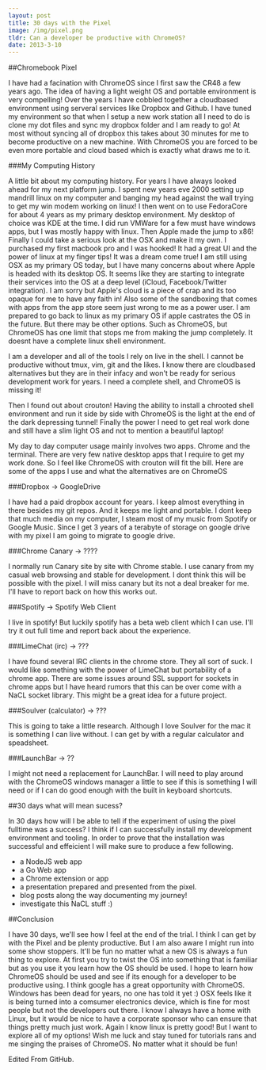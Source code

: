 ```yaml
---
layout: post
title: 30 days with the Pixel
image: /img/pixel.png
tldr: Can a developer be productive with ChromeOS?
date: 2013-3-10
---
```


##Chromebook Pixel

I have had a facination with ChromeOS since I first saw the CR48 a few years ago. The idea of having a light weight OS and portable environment is very compelling! Over the years I have cobbled together a cloudbased environment using serveral services like Dropbox and Github. I have tuned my environment so that when I setup a new work station all I need to do is clone my dot files and sync my dropbox folder and I am ready to go! At most without syncing all of dropbox this takes about 30 minutes for me to become productive on a new machine. With ChromeOS you are forced to be even more portable and cloud based which is exactly what draws me to it. 

###My Computing History

A little bit about my computing history. For years I have always looked ahead for my next platform jump. I spent new years eve 2000 setting up mandrill linux on my computer and banging my head against the wall trying to get my win modem working on linux! I then went on to use FedoraCore for about 4 years as my primary desktop environment. My desktop of choice was KDE at the time. I did run VMWare for a few must have windows apps, but I was mostly happy with linux. Then Apple made the jump to x86! Finally I could take a serious look at the OSX and make it my own. I purchased my first macbook pro and I was hooked! It had a great UI and the power of linux at my finger tips! It was a dream come true! I am still using OSX as my primary OS today, but I have many concerns about where Apple is headed with its desktop OS. It seems like they are starting to integrate their services into the OS at a deep level (iCloud, Facebook/Twitter integration). I am sorry but Apple's cloud is a piece of crap and its too opaque for me to have any faith in! Also some of the sandboxing that comes with apps from the app store seem just wrong to me as a power user. I am prepared to go back to linux as my primary OS if apple castrates the OS in the future. But there may be other options. Such as ChromeOS, but ChromeOS has one limit that stops me from making the jump completely. It doesnt have a complete linux shell environment. 

I am a developer and all of the tools I rely on live in the shell. I cannot be productive without tmux, vim, git and the likes. I know there are cloudbased alternatives but they are in their infacy and won't be ready for serious development work for years. I need a complete shell, and ChromeOS is missing it!

Then I found out about crouton! Having the ability to install a chrooted shell environment and run it side by side with ChromeOS is the light at the end of the dark depressing tunnel! Finally the power I need to get real work done and still have a slim light OS and not to mention a beautiful laptop!

My day to day computer usage mainly involves two apps. Chrome and the terminal. There are very few native desktop apps that I require to get my work done. So I feel like ChromeOS with crouton will fit the bill. Here are some of the apps I use and what the alternatives are on ChromeOS

###Dropbox -> GoogleDrive

I have had a paid dropbox account for years. I keep almost everything in there besides my git repos. And it keeps me light and portable. I dont keep that much media on my computer, I steam most of my music from Spotify or Google Music. Since I get 3 years of a terabyte of storage on google drive with my pixel I am going to migrate to google drive.

###Chrome Canary -> ????

I normally run Canary site by site with Chrome stable. I use canary from my casual web browsing and stable for development. I dont think this will be possible with the pixel. I will miss canary but its not a deal breaker for me. I'll have to report back on how this works out. 

###Spotify -> Spotify Web Client

I live in spotify! But luckily spotify has a beta web client which I can use. I'll try it out full time and report back about the experience. 

###LimeChat (irc) -> ???

I have found several IRC clients in the chrome store. They all sort of suck. I
would like something with the power of LimeChat but portability of a chrome
app. There are some issues around SSL support for sockets in chrome apps but I
have heard rumors that this can be over come with a NaCL socket library. This
might be a great idea for a future project. 

###Soulver (calculator) -> ???

This is going to take a little research. Although I love Soulver for the mac it
is something I can live without. I can get by with a regular calculator and
speadsheet.

###LaunchBar -> ??

I might not need a replacement for LaunchBar. I will need to play around with
the ChromeOS windows manager a little to see if this is something I will need
or if I can do good enough with the built in keyboard shortcuts. 

##30 days what will mean sucess?

In 30 days how will I be able to tell if the experiment of using the pixel
fulltime was a success? I think if I can successfully install my development
environment and tooling. In order to prove that the installation was successful
and effeicient I will make sure to produce a few following. 

* a NodeJS web app
* a Go Web app
* a Chrome extension or app
* a presentation prepared and presented from the pixel. 
* blog posts along the way documenting my journey!
* investigate this NaCL stuff :) 

##Conclusion

I have 30 days, we'll see how I feel at the end of the trial. I think I can get by with the Pixel and be plenty productive. But I am also aware I might run into some show stoppers. It'll be fun no matter what a new OS is always a fun thing to explore. At first you try to twist the OS into something that is familiar but as you use it you learn how the OS should be used. I hope to learn how ChromeOS should be used and see if its enough for a developer to be productive using. I think google has a
great opportunity with ChromeOS. Windows has been dead for years, no one has told it yet :) OSX feels like it is being turned into a comsumer electronics device, which is fine for most people but not the developers out there. I know I always have a home with Linux, but it would be nice to have a corporate sponsor who can ensure that things pretty much just work. Again I know linux is pretty good! But I want to explore all of my options! Wish me luck and stay tuned for tutorials rans and me
singing the praises of ChromeOS. No matter what it should be fun!

Edited From GitHub.
